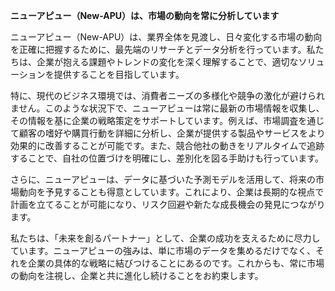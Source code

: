 **ニューアピュー（New-APU）は、市場の動向を常に分析しています**

ニューアピュー（New-APU）は、業界全体を見渡し、日々変化する市場の動向を正確に把握するために、最先端のリサーチとデータ分析を行っています。私たちは、企業が抱える課題やトレンドの変化を深く理解することで、適切なソリューションを提供することを目指しています。

特に、現代のビジネス環境では、消費者ニーズの多様化や競争の激化が避けられません。このような状況下で、ニューアピューは常に最新の市場情報を収集し、その情報を基に企業の戦略策定をサポートしています。例えば、市場調査を通じて顧客の嗜好や購買行動を詳細に分析し、企業が提供する製品やサービスをより効果的に改善することが可能です。また、競合他社の動きをリアルタイムで追跡することで、自社の位置づけを明確にし、差別化を図る手助けも行っています。

さらに、ニューアピューは、データに基づいた予測モデルを活用して、将来の市場動向を予見することも得意としています。これにより、企業は長期的な視点で計画を立てることが可能になり、リスク回避や新たな成長機会の発見につながります。

私たちは、「未来を創るパートナー」として、企業の成功を支えるために尽力しています。ニューアピューの強みは、単に市場のデータを集めるだけでなく、それを企業の具体的な戦略に結びつけることにあるのです。これからも、常に市場の動向を注視し、企業と共に進化し続けることをお約束します。
